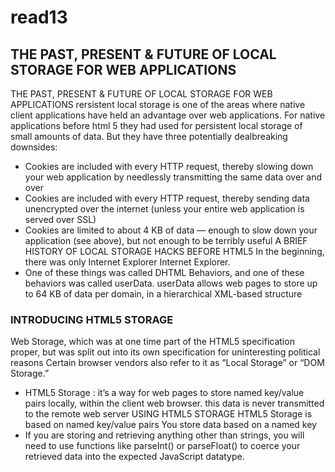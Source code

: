 # read13
## THE PAST, PRESENT & FUTURE OF LOCAL STORAGE FOR WEB APPLICATIONS
THE PAST, PRESENT & FUTURE OF LOCAL STORAGE FOR WEB APPLICATIONS
rersistent local storage is one of the areas where native client applications have held an advantage over web applications. For native applications
before html 5 they had used for persistent local storage of small amounts of data. But they have three potentially dealbreaking downsides:
* Cookies are included with every HTTP request, thereby slowing down your web application by needlessly transmitting the same data over and over
* Cookies are included with every HTTP request, thereby sending data unencrypted over the internet (unless your entire web application is served over SSL)
* Cookies are limited to about 4 KB of data — enough to slow down your application (see above), but not enough to be terribly useful
A BRIEF HISTORY OF LOCAL STORAGE HACKS BEFORE HTML5
In the beginning, there was only Internet Explorer
Internet Explorer.
*  One of these things was called DHTML Behaviors, and one of these behaviors was called userData.
userData allows web pages to store up to 64 KB of data per domain, in a hierarchical XML-based structure
### INTRODUCING HTML5 STORAGE
Web Storage, which was at one time part of the HTML5 specification proper, but was split out into its own specification for uninteresting political reasons
Certain browser vendors also refer to it as “Local Storage” or “DOM Storage.”
* HTML5 Storage : it’s a way for web pages to store named key/value pairs locally, within the client web browser. this data is never transmitted to the remote web server
USING HTML5 STORAGE
HTML5 Storage is based on named key/value pairs You store data based on a named key
* If you are storing and retrieving anything other than strings, you will need to use functions like parseInt() or parseFloat() to coerce your retrieved data into the expected JavaScript datatype.